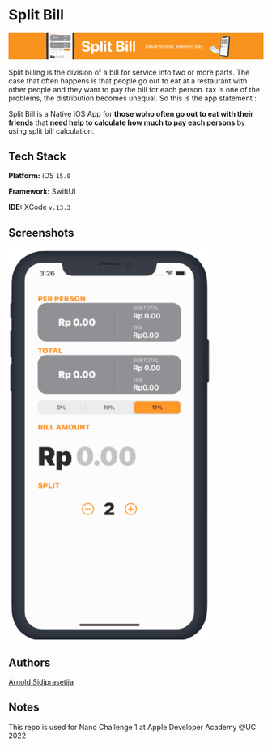 
# Split Bill

<p align="center">
  <img src="./images/2900x300.png"/>
</p>


Split billing is the division of a bill for service into two or more parts.
The case that often happens is that people go out to eat at a restaurant with other people and they want to pay the bill for each person. tax is one of the problems, the distribution becomes unequal. So this is the app statement :

Split Bill is a Native iOS App
for **those woho often go out to eat with their friends**
that **need help to calculate how much to pay each persons**
by using split bill calculation.


## Tech Stack

**Platform:** iOS ``15.0``

**Framework:** SwiftUI

**IDE:** XCode ``v.13.3``


## Screenshots

<img src="./images/mockup%20home.png" width=400/>




## Authors

[Arnold Sidiprasetija](https://github.com/Arnolds18)


## Notes

This repo is used for Nano Challenge 1 at Apple Developer Academy @UC 2022


